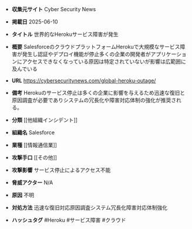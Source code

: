- **収集元サイト**
Cyber Security News

- **掲載日**
2025-06-10

- **タイトル**
世界的なHerokuサービス障害が発生

- **概要**
SalesforceのクラウドプラットフォームHerokuで大規模なサービス障害が発生し認証やデプロイ機能が停止多くの企業の開発者がアプリケーションにアクセスできなくなっている原因は特定されていないが影響は広範囲に及んでいる

- **URL**
https://cybersecuritynews.com/global-heroku-outage/

- **備考**
Herokuのサービス停止は多くの企業に影響を与えるため迅速な復旧と原因調査が必要でありシステムの冗長化や障害対応体制の強化が推奨される。

- **分類**
[[他組織インシデント]]

- **組織名**
Salesforce

- **業種**
[[情報通信業]]

- **攻撃手口**
[[その他]]

- **攻撃影響**
サービス停止によるアクセス不能

- **脅威アクター**
N/A

- **原因**
不明

- **対処方法**
迅速な復旧対応原因調査システム冗長化障害対応体制強化

- **ハッシュタグ**
#Heroku #サービス障害 #クラウド
